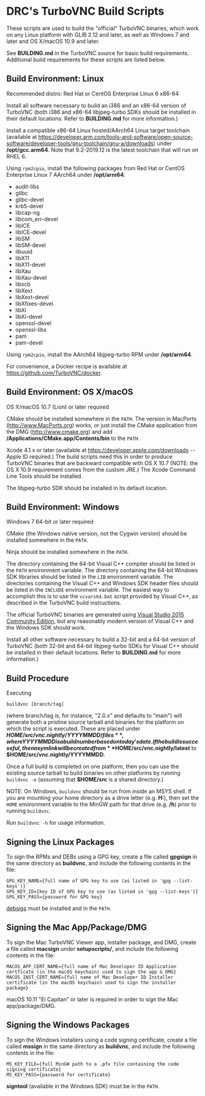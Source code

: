 DRC's TurboVNC Build Scripts
=============================

These scripts are used to build the "official" TurboVNC binaries, which work
on any Linux platform with GLIB 2.12 and later, as well as Windows 7 and later
and OS X/macOS 10.9 and later.

See **BUILDING.md** in the TurboVNC source for basic build requirements.
Additional build requirements for these scripts are listed below.


Build Environment: Linux
------------------------

Recommended distro:  Red Hat or CentOS Enterprise Linux 6 x86-64

Install all software necessary to build an i386 and an x86-64 version of
TurboVNC (both i386 and x86-64 libjpeg-turbo SDKs should be installed in their
default locations.  Refer to **BUILDING.md** for more information.)

Install a compatible x86-64 Linux hosted/AArch64 Linux target toolchain
(available at
<https://developer.arm.com/tools-and-software/open-source-software/developer-tools/gnu-toolchain/gnu-a/downloads>)
under **/opt/gcc.arm64**.  Note that 9.2-2019.12 is the latest toolchain that
will run on RHEL 6.

Using `rpm2cpio`, install the following packages from Red Hat or CentOS
Enterprise Linux 7 AArch64 under **/opt/arm64**:

- audit-libs
- glibc
- glibc-devel
- krb5-devel
- libcap-ng
- libcom_err-devel
- libICE
- libICE-devel
- libSM
- libSM-devel
- libuuid
- libX11
- libX11-devel
- libXau
- libXau-devel
- libxcb
- libXext
- libXext-devel
- libXfixes-devel
- libXi
- libXi-devel
- openssl-devel
- openssl-libs
- pam
- pam-devel

Using `rpm2cpio`, install the AArch64 libjpeg-turbo RPM under **/opt/arm64**.

For convenience, a Docker recipe is available at
<https://github.com/TurboVNC/docker>.


Build Environment: OS X/macOS
-----------------------------

OS X/macOS 10.7 (Lion) or later required

CMake should be installed somewhere in the `PATH`.  The version in MacPorts
(<http://www.MacPorts.org>) works, or just install the CMake application from
the DMG (<http://www.cmake.org>) and add
**/Applications/CMake.app/Contents/bin** to the `PATH`.

Xcode 4.1.x or later (available at <https://developer.apple.com/downloads> --
Apple ID required.)  The build scripts need this in order to produce TurboVNC
binaries that are backward compatible with OS X 10.7 (NOTE: the OS X 10.9
requirement comes from the custom JRE.)  The Xcode Command Line Tools should be
installed.

The libjpeg-turbo SDK should be installed in its default location.


Build Environment: Windows
--------------------------

Windows 7 64-bit or later required

CMake (the Windows native version, not the Cygwin version) should be installed
somewhere in the `PATH`.

Ninja should be installed somewhere in the `PATH`.

The directory containing the 64-bit Visual C++ compiler should be listed in the
`PATH` environment variable.  The directory containing the 64-bit Windows SDK
libraries should be listed in the `LIB` environment variable.  The directories
containing the Visual C++ and Windows SDK header files should be listed in the
`INCLUDE` environment variable.  The easiest way to accomplish this is to use
the `vcvars64.bat` script provided by Visual C++, as described in the
TurboVNC build instructions.

The official TurboVNC binaries are generated using
[Visual Studio 2015 Community Edition](https://visualstudio.microsoft.com), but
any reasonably modern version of Visual C++ and the Windows SDK should work.

Install all other software necessary to build a 32-bit and a 64-bit version of
TurboVNC (both 32-bit and 64-bit libjpeg-turbo SDKs for Visual C++ should be
installed in their default locations.  Refer to **BUILDING.md** for more
information.)


Build Procedure
---------------

Executing

    buildvnc [branch/tag]

(where branch/tag is, for instance, "2.0.x" and defaults to "main") will
generate both a pristine source tarball and binaries for the platform on which
the script is executed.  These are placed under
**$HOME/src/vnc.nightly/YYYYMMDD/files**, where YYYYMMDD is a build number
based on today's date.  If the build is successful, then a sym link will be
created from **$HOME/src/vnc.nightly/latest** to
**$HOME/src/vnc.nightly/YYYYMMDD**.

Once a full build is completed on one platform, then you can use the existing
source tarball to build binaries on other platforms by running `buildvnc -e`
(assuming that **$HOME/src** is a shared directory.)

NOTE: On Windows, `buildvnc` should be run from inside an MSYS shell.  If you
are mounting your home directory as a drive letter (e.g. **H:**), then set the
`HOME` environment variable to the MinGW path for that drive (e.g. **/h**)
prior to running `buildvnc`.

Run `buildvnc -h` for usage information.


Signing the Linux Packages
--------------------------

To sign the RPMs and DEBs using a GPG key, create a file called **gpgsign** in
the same directory as **buildvnc**, and include the following contents in the
file:

    GPG_KEY_NAME={full name of GPG key to use (as listed in 'gpg --list-keys')}
    GPG_KEY_ID={key ID of GPG key to use (as listed in 'gpg --list-keys')}
    GPG_KEY_PASS={password for GPG key}

[debsigs](https://gitlab.com/debsigs/debsigs/tags) must be installed and in the
`PATH`.

Signing the Mac App/Package/DMG
-------------------------------

To sign the Mac TurboVNC Viewer app, installer package, and DMG, create a file
called **macsign** under **setupscripts/**, and include the following contents
in the file:

    MACOS_APP_CERT_NAME={full name of Mac Developer ID Application certficate (in the macOS keychain) used to sign the app & DMG}
    MACOS_INST_CERT_NAME={full name of Mac Developer ID Installer certificate (in the macOS keychain) used to sign the installer package}

macOS 10.11 "El Capitan" or later is required in order to sign the Mac
app/package/DMG.

Signing the Windows Packages
----------------------------

To sign the Windows installers using a code signing certificate, create a file
called **mssign** in the same directory as **buildvnc**, and include the
following contents in the file:

    MS_KEY_FILE={full MinGW path to a .pfx file containing the code signing certificate}
    MS_KEY_PASS={password for certificate}

**signtool** (available in the Windows SDK) must be in the `PATH`.
